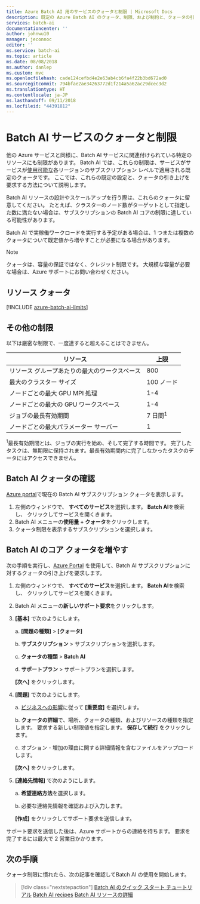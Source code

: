 ```yaml
---
title: Azure Batch AI 用のサービスのクォータと制限 | Microsoft Docs
description: 既定の Azure Batch AI のクォータ、制限、および制約と、クォータの引き上げを要求する方法について説明します
services: batch-ai
documentationcenter: ''
author: johnwu10
manager: jeconnoc
editor: ''
ms.service: batch-ai
ms.topic: article
ms.date: 08/08/2018
ms.author: danlep
ms.custom: mvc
ms.openlocfilehash: cade124cefbd4e2e63ab4cb6fa4f22b3bd672ad0
ms.sourcegitcommit: 794bfae2ae34263772d1f214a5a62ac29dcec3d2
ms.translationtype: HT
ms.contentlocale: ja-JP
ms.lasthandoff: 09/11/2018
ms.locfileid: "44391812"
---
```

# <a name="batch-ai-service-quotas-and-limits"></a>Batch AI サービスのクォータと制限

他の Azure サービスと同様に、Batch AI サービスに関連付けられている特定のリソースにも制限があります。 Batch AI では、これらの制限は、サービスがサービスが[使用可能な](https://azure.microsoft.com/global-infrastructure/services/)各リージョンのサブスクリプション レベルで適用される既定のクォータです。 ここでは、これらの既定の設定と、クォータの引き上げを要求する方法について説明します。

Batch AI リソースの設計やスケールアップを行う際は、これらのクォータに留意してください。 たとえば、クラスターのノード数がターゲットとして指定した数に満たない場合は、サブスクリプションの Batch AI コアの制限に達している可能性があります。

Batch AI で実稼働ワークロードを実行する予定がある場合は、1 つまたは複数のクォータについて既定値から増やすことが必要になる場合があります。

> [!NOTE]
> クォータは、容量の保証ではなく、クレジット制限です。 大規模な容量が必要な場合は、Azure サポートにお問い合わせください。
> 
> 

## <a name="resource-quotas"></a>リソース クォータ

[!INCLUDE [azure-batch-ai-limits](../../includes/azure-batch-ai-limits.md)]

## <a name="other-limits"></a>その他の制限

以下は厳密な制限で、一度達すると超えることはできません。

| **リソース** | **上限** |
| --- | --- |
| リソース グループあたりの最大のワークスペース | 800 |
| 最大のクラスター サイズ | 100 ノード |
| ノードごとの最大 GPU MPI 処理 | 1-4 |
| ノードごとの最大の GPU ワークスペース | 1-4 |
| ジョブの最長有効期間 | 7 日間<sup>1</sup> |
| ノードごとの最大パラメーター サーバー | 1 |

<sup>1</sup>最長有効期間とは、ジョブの実行を始め、そして完了する時間です。 完了したタスクは、無期限に保持されます。最長有効期間内に完了しなかったタスクのデータにはアクセスできません。

## <a name="view-batch-ai-quotas"></a>Batch AI クォータの確認

[Azure portal][portal]で現在の Batch AI サブスクリプション クォータを表示します。

1. 左側のウィンドウで、 **すべてのサービス**を選択します。 **Batch AI**を検索し、 クリックしてサービスを開くきます。
2. Batch AI メニューの**使用量 + クォータ**をクリックします。
3. クォータ制限を表示するサブスクリプションを選択します。

## <a name="increase-a-batch-ai-cores-quota"></a>Batch AI のコア クォータを増やす

次の手順を実行し、[Azure Portal][portal] を使用して、Batch AI サブスクリプションに対するクォータの引き上げを要求します。 

1. 左側のウィンドウで、 **すべてのサービス**を選択します。 **Batch AI**を検索し、 クリックしてサービスを開くきます。
2. Batch AI メニューの**新しいサポート要求**をクリックします。
3. **[基本]** で次のようにします。
   
    a. **[問題の種類]** > **[クォータ]**
   
    b. **サブスクリプション** > サブスクリプションを選択します。
   
    c. **クォータの種類** > **Batch AI**
   
    d. **サポートプラン** > サポートプランを選択します。

    **[次へ]** をクリックします。
4. **[問題]** で次のようにします。
   
    a. [ビジネスへの影響][support_sev]に従って **[重要度]** を選択します。
   
    b. **クォータの詳細**で、場所、クォータの種類、およびリソースの種類を指定します。 要求する新しい制限値を指定します。 **保存して続行** をクリックします。

    c. オプション - 増加の理由に関する詳細情報を含むファイルをアップロードします。
   
    **[次へ]** をクリックします。
5. **[連絡先情報]** で次のようにします。
   
    a. **希望連絡方法**を選択します。
   
    b. 必要な連絡先情報を確認および入力します。
   
    **[作成]** をクリックしてサポート要求を送信します。

サポート要求を送信した後は、Azure サポートからの連絡を待ちます。 要求を完了するには最大で 2 営業日かかります。


## <a name="next-steps"></a>次の手順

クォータ制限に慣れたら、次の記事を確認してBatch AI の使用を開始します。

> [!div class="nextstepaction"]
> [Batch AI のクイック スタート チュートリアル](quickstart-tensorflow-training-cli.md)
> [Batch AI recipes](https://github.com/Azure/BatchAI/tree/master/recipes)
> [Batch AI リソースの詳細](resource-concepts.md)

[portal]: https://portal.azure.com
[support_sev]: http://aka.ms/supportseverity
